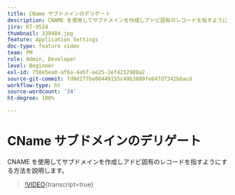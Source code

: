 ```yaml
---
title: CName サブドメインのデリゲート
description: CNAME を使用してサブドメインを作成しアドビ固有のレコードを指すようにする方法を説明します。
jira: KT-9524
thumbnail: 339484.jpg
feature: Application Settings
doc-type: feature video
team: PM
role: Admin, Developer
level: Beginner
exl-id: 758e5ea0-af6a-4a5f-ae25-2ef4212988a2
source-git-commit: fd9d277be00449155c49b3809fe647d7342b6acd
workflow-type: ht
source-wordcount: '34'
ht-degree: 100%

---
```


# CName サブドメインのデリゲート

CNAME を使用してサブドメインを作成しアドビ固有のレコードを指すようにする方法を説明します。

>[!VIDEO](https://video.tv.adobe.com/v/339484?quality=12&learn=on){transcript=true}
